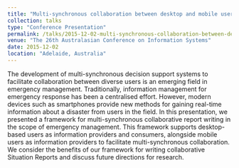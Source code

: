 ```yaml
---
title: "Multi-synchronous collaboration between desktop and mobile users: A case study of report writing for emergency management"
collection: talks
type: "Conference Presentation"
permalink: /talks/2015-12-02-multi-synchronous-collaboration-between-desktop-and-mobile-users
venue: "The 26th Australasian Conference on Information Systems"
date: 2015-12-02
location: "Adelaide, Australia"
---
```


The development of multi-synchronous decision support systems to facilitate collaboration between diverse users is an emerging field in emergency management. Traditionally, information management for emergency response has been a centralised effort. However, modern devices such as smartphones provide new methods for gaining real-time information about a disaster from users in the field. In this presentation, we presented a framework for multi-synchronous collaborative report writing in the scope of emergency management. This framework supports desktop-based users as information providers and consumers, alongside mobile users as information providers to facilitate multi-synchronous collaboration. We consider the benefits of our framework for writing collaborative Situation Reports and discuss future directions for research.

